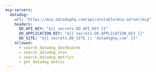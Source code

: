 ```yaml
---
mcp-servers:
  datadog:
    url: "https://mcp.datadoghq.com/api/unstable/mcp-server/mcp"
    headers:
      DD_API_KEY: "${{ secrets.DD_API_KEY }}"
      DD_APPLICATION_KEY: "${{ secrets.DD_APPLICATION_KEY }}"
      DD_SITE: "${{ secrets.DD_SITE || 'datadoghq.com' }}"
    allowed:
      - search_datadog_dashboards
      - search_datadog_slos
      - search_datadog_metrics
      - get_datadog_metric
---
```


<!--

Datadog MCP Server
Observability and monitoring platform integration

Provides comprehensive access to Datadog monitoring, logs, metrics, and incidents
Documentation: https://github.com/GeLi2001/datadog-mcp-server

This shared configuration provides Datadog MCP server integration for monitoring, 
observability, and log analysis via HTTP API.

Available tools:
  - get-monitors: Fetch monitors with optional filtering by group states and tags
  - get-monitor: Get details of a specific monitor by ID
  - get-dashboards: List all dashboards in your Datadog account
  - get-dashboard: Get a specific dashboard by ID with its full definition
  - get-metrics: List available metrics in your Datadog account
  - get-metric-metadata: Get metadata for a specific metric (unit, type, description)
  - get-events: Fetch events within a specified time range
  - get-incidents: List incidents with optional filtering and pagination
  - search-logs: Search logs with advanced query filtering, time ranges, and sorting
  - aggregate-logs: Perform analytics and aggregations on log data with grouping
#
Setup:
  1. Create Datadog API Keys:
     - Log in to your Datadog account
     - Go to Organization Settings > API Keys to create an API key
     - Go to Organization Settings > Application Keys to create an application key
#
  2. Add Repository Secrets:
     - DD_API_KEY: Your Datadog API key (required)
     - DD_APPLICATION_KEY: Your Datadog Application key (required)
     - DD_SITE: Your Datadog site domain (optional, defaults to datadoghq.com)
#
  3. Include in Your Workflow:
     imports:
       - shared/mcp/datadog.md
#
Regional Endpoints:
  The DD_SITE secret should match your Datadog region:
  - US (Default): datadoghq.com
  - EU: datadoghq.eu
  - US3 (GovCloud): ddog-gov.com
  - US5: us5.datadoghq.com
  - AP1: ap1.datadoghq.com
#
Example Usage:
  Search for error logs in the web-app service from the last hour and 
  summarize the most common errors.
#
Connection Type:
  This configuration uses HTTP MCP server type, connecting directly to the 
  Datadog MCP API endpoint. Authentication is handled via HTTP headers.
#
Troubleshooting:
  403 Forbidden Errors - Verify that:
  - Your API key and Application key are correct
  - The keys have necessary permissions to access requested resources
  - You're using the correct endpoint for your region
  - Your Datadog account has access to the requested data
#
Usage:
  imports:
    - shared/mcp/datadog.md

-->

